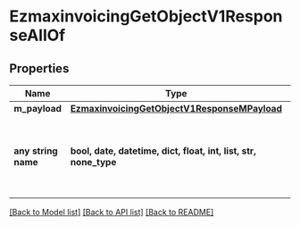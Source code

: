# EzmaxinvoicingGetObjectV1ResponseAllOf


## Properties
Name | Type | Description | Notes
------------ | ------------- | ------------- | -------------
**m_payload** | [**EzmaxinvoicingGetObjectV1ResponseMPayload**](EzmaxinvoicingGetObjectV1ResponseMPayload.md) |  | 
**any string name** | **bool, date, datetime, dict, float, int, list, str, none_type** | any string name can be used but the value must be the correct type | [optional]

[[Back to Model list]](../README.md#documentation-for-models) [[Back to API list]](../README.md#documentation-for-api-endpoints) [[Back to README]](../README.md)


